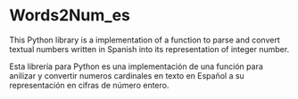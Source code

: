 Words2Num_es
============

This Python library is a implementation of a function to parse and convert textual numbers written in Spanish into its representation of integer number.


Esta librería para Python es una implementación de una función para anilizar y convertir numeros cardinales en texto en
Español a su representación en cifras de número entero.
